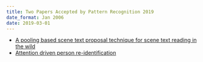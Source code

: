 ```yaml
---
title: Two Papers Accepted by Pattern Recognition 2019
date_format: Jan 2006
date: 2019-03-01
---
```


* [A pooling based scene text proposal technique for scene text reading in the wild](https://sg-vilab.github.io/publication/nguyenvan2019pooling/) <br>
* [Attention driven person re-identification](https://sg-vilab.github.io/publication/yang2019attention/)


<!--more-->
